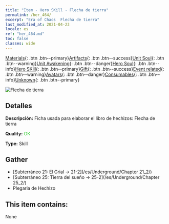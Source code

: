 ```yaml
---
title: "Item - Hero SKill - Flecha de tierra"
permalink: /her_464/
excerpt: "Era of Chaos  Flecha de tierra"
last_modified_at: 2021-04-23
locale: es
ref: "her_464.md"
toc: false
classes: wide
---
```

 [Materials](/ItemsES/){: .btn .btn--primary}[Artifacts](/ItemsES/Artifacts/){: .btn .btn--success}[Unit Soul](/ItemsES/UnitSoul/){: .btn .btn--warning}[Unit Awakening](/ItemsES/UnitAwakening/){: .btn .btn--danger}[Hero Soul](/ItemsES/HeroSoul/){: .btn .btn--info}[Hero SKill](/ItemsES/HeroSkill/){: .btn .btn--primary}[Gift](/ItemsES/Gift/){: .btn .btn--success}[Event related](/ItemsES/Events/){: .btn .btn--warning}[Avatars](/ItemsES/Avatars/){: .btn .btn--danger}[Consumables](/ItemsES/Consumables/){: .btn .btn--info}[Unknown](/ItemsES/Unknown/){: .btn .btn--primary}

 ![Flecha de tierra](/images/t/ps_dadishenjian.png)

## Detalles
 **Descripción:** Ficha usada para elaborar el libro de hechizos: Flecha de tierra

 **Quality:** <span style="color: #32CD32">OK</span>

 **Type:** Skill

## Gather

*    [Subterráneo 21: El Grial -> 21-2](/es/Underground/Chapter 21_2/) 
*    [Subterráneo 25: Tierra del sueño -> 25-2](/es/Underground/Chapter 25_2/) 
*    Plegaria de Hechizo 

## This item contains:

  None

